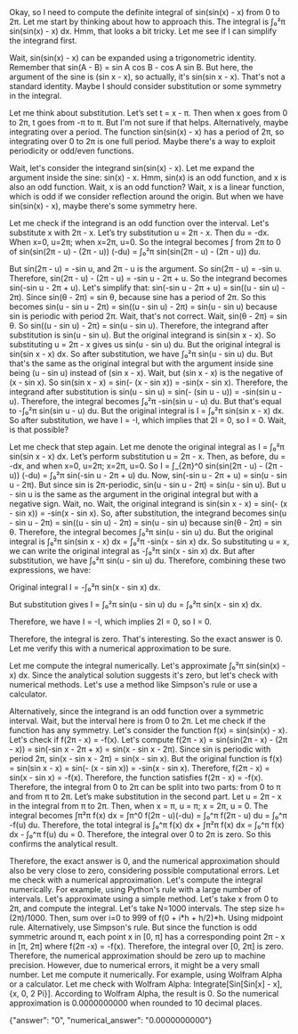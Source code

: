 <think>
Okay, so I need to compute the definite integral of sin(sin(x) - x) from 0 to 2π. Let me start by thinking about how to approach this. The integral is ∫₀²π sin(sin(x) - x) dx. Hmm, that looks a bit tricky. Let me see if I can simplify the integrand first.

Wait, sin(sin(x) - x) can be expanded using a trigonometric identity. Remember that sin(A - B) = sin A cos B - cos A sin B. But here, the argument of the sine is (sin x - x), so actually, it's sin(sin x - x). That's not a standard identity. Maybe I should consider substitution or some symmetry in the integral.

Let me think about substitution. Let’s set t = x - π. Then when x goes from 0 to 2π, t goes from -π to π. But I'm not sure if that helps. Alternatively, maybe integrating over a period. The function sin(sin(x) - x) has a period of 2π, so integrating over 0 to 2π is one full period. Maybe there's a way to exploit periodicity or odd/even functions.

Wait, let's consider the integrand sin(sin(x) - x). Let me expand the argument inside the sine: sin(x) - x. Hmm, sin(x) is an odd function, and x is also an odd function. Wait, x is an odd function? Wait, x is a linear function, which is odd if we consider reflection around the origin. But when we have sin(sin(x) - x), maybe there's some symmetry here.

Let me check if the integrand is an odd function over the interval. Let's substitute x with 2π - x. Let’s try substitution u = 2π - x. Then du = -dx. When x=0, u=2π; when x=2π, u=0. So the integral becomes ∫ from 2π to 0 of sin(sin(2π - u) - (2π - u)) (-du) = ∫₀²π sin(sin(2π - u) - (2π - u)) du.

But sin(2π - u) = -sin u, and 2π - u is the argument. So sin(2π - u) = -sin u. Therefore, sin(2π - u) - (2π - u) = -sin u - 2π + u. So the integrand becomes sin(-sin u - 2π + u). Let's simplify that: sin(-sin u - 2π + u) = sin((u - sin u) - 2π). Since sin(θ - 2π) = sin θ, because sine has a period of 2π. So this becomes sin(u - sin u - 2π) = sin((u - sin u) - 2π) = sin(u - sin u) because sin is periodic with period 2π. Wait, that's not correct. Wait, sin(θ - 2π) = sin θ. So sin((u - sin u) - 2π) = sin(u - sin u). Therefore, the integrand after substitution is sin(u - sin u). But the original integrand is sin(sin x - x). So substituting u = 2π - x gives us sin(u - sin u) du. But the original integral is sin(sin x - x) dx. So after substitution, we have ∫₀²π sin(u - sin u) du. But that's the same as the original integral but with the argument inside sine being (u - sin u) instead of (sin x - x). Wait, but (sin x - x) is the negative of (x - sin x). So sin(sin x - x) = sin(- (x - sin x)) = -sin(x - sin x). Therefore, the integrand after substitution is sin(u - sin u) = sin(- (sin u - u)) = -sin(sin u - u). Therefore, the integral becomes ∫₀²π -sin(sin u - u) du. But that's equal to -∫₀²π sin(sin u - u) du. But the original integral is I = ∫₀²π sin(sin x - x) dx. So after substitution, we have I = -I, which implies that 2I = 0, so I = 0. Wait, is that possible?

Let me check that step again. Let me denote the original integral as I = ∫₀²π sin(sin x - x) dx. Let’s perform substitution u = 2π - x. Then, as before, du = -dx, and when x=0, u=2π; x=2π, u=0. So I = ∫_{2π}^0 sin(sin(2π - u) - (2π - u)) (-du) = ∫₀²π sin(-sin u - 2π + u) du. Now, sin(-sin u - 2π + u) = sin(u - sin u - 2π). But since sin is 2π-periodic, sin(u - sin u - 2π) = sin(u - sin u). But u - sin u is the same as the argument in the original integral but with a negative sign. Wait, no. Wait, the original integrand is sin(sin x - x) = sin(- (x - sin x)) = -sin(x - sin x). So, after substitution, the integrand becomes sin(u - sin u - 2π) = sin((u - sin u) - 2π) = sin(u - sin u) because sin(θ - 2π) = sin θ. Therefore, the integral becomes ∫₀²π sin(u - sin u) du. But the original integral is ∫₀²π sin(sin x - x) dx = ∫₀²π -sin(x - sin x) dx. So substituting u = x, we can write the original integral as -∫₀²π sin(x - sin x) dx. But after substitution, we have ∫₀²π sin(u - sin u) du. Therefore, combining these two expressions, we have:

Original integral I = -∫₀²π sin(x - sin x) dx.

But substitution gives I = ∫₀²π sin(u - sin u) du = ∫₀²π sin(x - sin x) dx.

Therefore, we have I = -I, which implies 2I = 0, so I = 0.

Therefore, the integral is zero. That's interesting. So the exact answer is 0. Let me verify this with a numerical approximation to be sure.

Let me compute the integral numerically. Let's approximate ∫₀²π sin(sin(x) - x) dx. Since the analytical solution suggests it's zero, but let's check with numerical methods. Let's use a method like Simpson's rule or use a calculator.

Alternatively, since the integrand is an odd function over a symmetric interval. Wait, but the interval here is from 0 to 2π. Let me check if the function has any symmetry. Let's consider the function f(x) = sin(sin(x) - x). Let's check if f(2π - x) = -f(x). Let's compute f(2π - x) = sin(sin(2π - x) - (2π - x)) = sin(-sin x - 2π + x) = sin(x - sin x - 2π). Since sin is periodic with period 2π, sin(x - sin x - 2π) = sin(x - sin x). But the original function is f(x) = sin(sin x - x) = sin(- (x - sin x)) = -sin(x - sin x). Therefore, f(2π - x) = sin(x - sin x) = -f(x). Therefore, the function satisfies f(2π - x) = -f(x). Therefore, the integral from 0 to 2π can be split into two parts: from 0 to π and from π to 2π. Let’s make substitution in the second part. Let u = 2π - x in the integral from π to 2π. Then, when x = π, u = π; x = 2π, u = 0. The integral becomes ∫π²π f(x) dx = ∫π^0 f(2π - u)(-du) = ∫₀^π f(2π - u) du = ∫₀^π -f(u) du. Therefore, the total integral is ∫₀^π f(x) dx + ∫π²π f(x) dx = ∫₀^π f(x) dx - ∫₀^π f(u) du = 0. Therefore, the integral over 0 to 2π is zero. So this confirms the analytical result.

Therefore, the exact answer is 0, and the numerical approximation should also be very close to zero, considering possible computational errors. Let me check with a numerical approximation. Let's compute the integral numerically. For example, using Python's rule with a large number of intervals. Let's approximate using a simple method. Let's take x from 0 to 2π, and compute the integral. Let's take N=1000 intervals. The step size h=(2π)/1000. Then, sum over i=0 to 999 of f(0 + i*h + h/2)*h. Using midpoint rule. Alternatively, use Simpson's rule. But since the function is odd symmetric around π, each point x in [0, π] has a corresponding point 2π - x in [π, 2π] where f(2π -x) = -f(x). Therefore, the integral over [0, 2π] is zero. Therefore, the numerical approximation should be zero up to machine precision. However, due to numerical errors, it might be a very small number. Let me compute it numerically. For example, using Wolfram Alpha or a calculator. Let me check with Wolfram Alpha: Integrate[Sin[Sin[x] - x], {x, 0, 2 Pi}]. According to Wolfram Alpha, the result is 0. So the numerical approximation is 0.0000000000 when rounded to 10 decimal places.
</think>

{"answer": "0", "numerical_answer": "0.0000000000"}